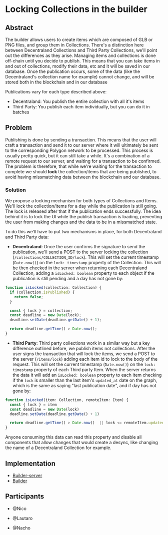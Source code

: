 # Locking Collections in the builder

## Abstract

The builder allows users to create items which are composed of GLB or PNG files, and group them in Collections. There's a distinction here between Decentraland Collections and Third Party Collections, we'll point out the differences as they arise.
Managing items and collections is done off-chain until you decide to publish. This means that you can take items in and out of collections, modify their data, etc and it will be saved in our database. Once the publication occurs, some of the data (like the Decentraland's collection name for example) cannot change, and will be stored both in the blockchain and in our database

Publications vary for each type described above:

- Decentraland: You publish the entire collection with all it's items
- Third Party: You publish each item individually, but you can do it in batches

## Problem

Publishing is done by sending a transaction. This means that the user will craft a transaction and send it to our server where it will ultimately be sent to the corresponding Polygon network to be processed.
This process is usually pretty quick, but it can still take a while. It's a combination of a remote request to our server, and waiting for a transaction to be confirmed. The problem is therefore, that while we're waiting for the transaction to complete we should **lock** the collection/items that are being published, to avoid having missmatching data between the blockchain and our database.

### Solution

We propose a locking mechanism for both types of Collections and Items. We'll lock the collection/items for a day while the publication is still going. The lock is released after that if the publication ends successfully. The idea behind it is to lock the UI while the publish transaction is loading, preventing the user from making changes and the data to be in a missmatched state.

To do this we'll have to put two mechanisms in place, for both Decentraland and Third Party data:

- **Decentraland**: Once the user confirms the signature to send the publication, we'll send a POST to the server locking the collection (`/collections/COLLECTION_ID/lock`). This will set the current timestamp (`Date.now()`) on the `lock: timestamp` property of the Collection. This will be then checked in the server when returning each Decentraland Collection, adding a `isLocked: boolean` property to each object if the publication is still pending and a day has not gone by:

```ts
function isLocked(collection: Collection) {
  if (collection.isPublished) {
    return false;
  }

  const { lock } = collection;
  const deadline = new Date(lock);
  deadline.setDate(deadline.getDate() + 1);

  return deadline.getTime() > Date.now();
}
```

- **Third Party**: Third party collections work in a similar way but a key difference outlined before, we publish items not collections.
  After the user signs the transaction that will lock the items, we send a POST to the server (`/items/lock`) adding each item id to lock to the body of the request. This will set the current timestamp (`Date.now()`) on the `lock: timestamp` property of each Third party Item. When the server returns the data it will add an `isLocked: boolean` property to each item checking if the `lock` is smaller than the last item's `updated_at` date on the graph, which is the same as saying "last publication date", and if day has not gone by:

```ts
function isLocked(item: Collection, remoteItem: Item) {
  const { lock } = item
  const deadline = new Date(lock)
  deadline.setDate(deadline.getDate() + 1)

  return deadline.getTime() > Date.now()  || lock <= remoteItem.updated_at)
}
```

Anyone consuming this data can read this property and disable all components that allow changes that would create a desync, like changing the name of a Decentraland Collection for example.

## Implementation

- [Builder-server](https://github.com/decentraland/builder-server)
- [Builder](https://github.com/decentraland/builder)

## Participants

- @Nico

- @Lautaro

- @Nacho
